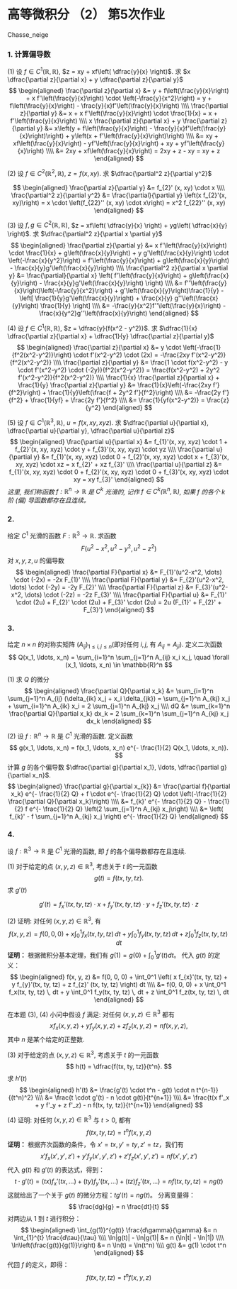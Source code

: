# 高等微积分 （2） 第5次作业

Chasse_neige

### 1. 计算偏导数

(1) 设 $f \in C^1(\mathbb{R}, \mathbb{R})$, $z = xy + xf\left( \dfrac{y}{x} \right)$. 求 $x \dfrac{\partial z}{\partial x} + y \dfrac{\partial z}{\partial y}$
$$
\begin{aligned}
\frac{\partial z}{\partial x} &= y + f\left(\frac{y}{x}\right) + x f'\left(\frac{y}{x}\right) \cdot \left(-\frac{y}{x^2}\right) = y + f\left(\frac{y}{x}\right) - \frac{y}{x}f'\left(\frac{y}{x}\right) \\\\
\frac{\partial z}{\partial y} &= x + x f'\left(\frac{y}{x}\right) \cdot \frac{1}{x} = x + f'\left(\frac{y}{x}\right) \\\\
x \frac{\partial z}{\partial x} + y \frac{\partial z}{\partial y} &= x\left(y + f\left(\frac{y}{x}\right) - \frac{y}{x}f'\left(\frac{y}{x}\right)\right) + y\left(x + f'\left(\frac{y}{x}\right)\right) \\\\
&= xy + xf\left(\frac{y}{x}\right) - yf'\left(\frac{y}{x}\right) + xy + yf'\left(\frac{y}{x}\right) \\\\
&= 2xy + xf\left(\frac{y}{x}\right) = 2xy + z - xy = xy + z
\end{aligned}
$$

(2) 设 $f \in C^2(\mathbb{R}^2, \mathbb{R})$, $z = f(x, xy)$. 求 $\dfrac{\partial^2 z}{\partial y^2}$

$$
\begin{aligned}
\frac{\partial z}{\partial y} &= f_{2}' (x, xy) \cdot x \\\\
\frac{\partial^2 z}{\partial y^2} &= \frac{\partial}{\partial y} \left(x f_{2}'(x, xy)\right) = x \cdot \left(f_{22}'' (x, xy) \cdot x\right) = x^2 f_{22}'' (x, xy)
\end{aligned}
$$

(3) 设 $f, g \in C^2(\mathbb{R}, \mathbb{R})$, $z = xf\left( \dfrac{y}{x} \right) + yg\left( \dfrac{x}{y} \right)$. 求 $\dfrac{\partial^2 z}{\partial x \partial y}$
$$
\begin{aligned}
\frac{\partial z}{\partial y} &= x f'\left(\frac{y}{x}\right) \cdot \frac{1}{x} + g\left(\frac{x}{y}\right) + y g'\left(\frac{x}{y}\right) \cdot \left(-\frac{x}{y^2}\right) = f'\left(\frac{y}{x}\right) + g\left(\frac{x}{y}\right) - \frac{x}{y}g'\left(\frac{x}{y}\right) \\\\
\frac{\partial^2 z}{\partial x \partial y} &= \frac{\partial}{\partial x} \left( f'\left(\frac{y}{x}\right) + g\left(\frac{x}{y}\right) - \frac{x}{y}g'\left(\frac{x}{y}\right) \right) \\\\
&= f''\left(\frac{y}{x}\right)\left(-\frac{y}{x^2}\right) + g'\left(\frac{x}{y}\right)\frac{1}{y} - \left[ \frac{1}{y}g'\left(\frac{x}{y}\right) + \frac{x}{y} g''\left(\frac{x}{y}\right) \frac{1}{y} \right] \\\\
&= -\frac{y}{x^2}f''\left(\frac{y}{x}\right) - \frac{x}{y^2}g''\left(\frac{x}{y}\right)
\end{aligned}
$$

(4) 设 $f \in C^1(\mathbb{R}, \mathbb{R})$, $z = \dfrac{y}{f(x^2 - y^2)}$. 求 $\dfrac{1}{x} \dfrac{\partial z}{\partial x} + \dfrac{1}{y} \dfrac{\partial z}{\partial y}$
$$
\begin{aligned}
\frac{\partial z}{\partial x} &= y \cdot \left(-\frac{1}{f^2(x^2-y^2)}\right) \cdot f'(x^2-y^2) \cdot (2x) = -\frac{2xy f'(x^2-y^2)}{f^2(x^2-y^2)} \\\\
\frac{\partial z}{\partial y} &= \frac{1 \cdot f(x^2-y^2) - y \cdot f'(x^2-y^2) \cdot (-2y)}{f^2(x^2-y^2)} = \frac{f(x^2-y^2) + 2y^2 f'(x^2-y^2)}{f^2(x^2-y^2)} \\\\
\frac{1}{x} \frac{\partial z}{\partial x} + \frac{1}{y} \frac{\partial z}{\partial y} &= \frac{1}{x}\left(-\frac{2xy f'}{f^2}\right) + \frac{1}{y}\left(\frac{f + 2y^2 f'}{f^2}\right) \\\\
&= -\frac{2y f'}{f^2} + \frac{1}{yf} + \frac{2y f'}{f^2} \\\\
&= \frac{1}{yf(x^2-y^2)} = \frac{z}{y^2}
\end{aligned}
$$

(5) 设 $f \in C^1(\mathbb{R}^3, \mathbb{R})$, $u = f(x, xy, xyz)$. 求 $\dfrac{\partial u}{\partial x}, \dfrac{\partial u}{\partial y}, \dfrac{\partial u}{\partial z}$
$$
\begin{aligned}
\frac{\partial u}{\partial x} &= f_{1}'(x, xy, xyz) \cdot 1 + f_{2}'(x, xy, xyz) \cdot y + f_{3}'(x, xy, xyz) \cdot yz \\\\
\frac{\partial u}{\partial y} &= f_{1}'(x, xy, xyz) \cdot 0 + f_{2}'(x, xy, xyz) \cdot x + f_{3}'(x, xy, xyz) \cdot xz = x f_{2}' + xz f_{3}' \\\\
\frac{\partial u}{\partial z} &= f_{1}'(x, xy, xyz) \cdot 0 + f_{2}'(x, xy, xyz) \cdot 0 + f_{3}'(x, xy, xyz) \cdot xy = xy f_{3}'
\end{aligned}
$$
*这里, 我们称函数 $f : \mathbb{R}^n \rightarrow \mathbb{R}$ 是 $C^k$ 光滑的, 记作 $f \in C^k(\mathbb{R}^n, \mathbb{R})$, 如果 $f$ 的各个 $k$ 阶 (偏) 导函数都存在且连续。*

### 2.
给定 $C^1$ 光滑的函数 $F : \mathbb{R}^3 \rightarrow \mathbb{R}$. 求函数
$$
F(u^2 - x^2, u^2 - y^2, u^2 - z^2)
$$
对 $x, y, z, u$ 的偏导数
$$
\begin{aligned}
\frac{\partial F}{\partial x} &= F_{1}'(u^2-x^2, \dots) \cdot (-2x) = -2x F_{1}' \\\\
\frac{\partial F}{\partial y} &= F_{2}'(u^2-x^2, \dots) \cdot (-2y) = -2y F_{2}' \\\\
\frac{\partial F}{\partial z} &= F_{3}'(u^2-x^2, \dots) \cdot (-2z) = -2z F_{3}' \\\\
\frac{\partial F}{\partial u} &= F_{1}' \cdot (2u) + F_{2}' \cdot (2u) + F_{3}' \cdot (2u) = 2u (F_{1}' + F_{2}' + F_{3}')
\end{aligned}
$$

### 3.
给定 $n \times n$ 的对称实矩阵 $(A_{ij})_{1 \leq i,j \leq n}$(即对任何 $i, j$, 有 $A_{ij} = A_{ji}$). 定义二次函数
$$
Q(x_1, \ldots, x_n) = \sum_{i=1}^n \sum_{j=1}^n A_{ij} x_i x_j, \quad \forall (x_1, \ldots, x_n) \in \mathbb{R}^n
$$

(1) 求 $Q$ 的微分
$$
\begin{aligned}
\frac{\partial Q}{\partial x_k} &= \sum_{i=1}^n \sum_{j=1}^n A_{ij} (\delta_{ik} x_j + x_i \delta_{jk}) = \sum_{j=1}^n A_{kj} x_j + \sum_{i=1}^n A_{ik} x_i = 2 \sum_{j=1}^n A_{kj} x_j \\\\
dQ &= \sum_{k=1}^n \frac{\partial Q}{\partial x_k} dx_k = 2 \sum_{k=1}^n \sum_{j=1}^n A_{kj} x_j dx_k
\end{aligned}
$$

(2) 设 $f : \mathbb{R}^n \rightarrow \mathbb{R}$ 是 $C^1$ 光滑的函数. 定义函数
$$
g(x_1, \ldots, x_n) = f(x_1, \ldots, x_n) e^{- \frac{1}{2} Q(x_1, \ldots, x_n)}.
$$
计算 $g$ 的各个偏导数 $\dfrac{\partial g}{\partial x_1}, \ldots, \dfrac{\partial g}{\partial x_n}$.
$$
\begin{aligned}
\frac{\partial g}{\partial x_{k}} &= \frac{\partial f}{\partial x_k} e^{- \frac{1}{2} Q} + f \cdot e^{- \frac{1}{2} Q} \cdot \left(-\frac{1}{2} \frac{\partial Q}{\partial x_k}\right) \\\\
&= f_{k}' e^{- \frac{1}{2} Q} - \frac{1}{2} f e^{- \frac{1}{2} Q} \left(2 \sum_{j=1}^n A_{kj} x_j\right) \\\\
&= \left( f_{k}' - f \sum_{j=1}^n A_{kj} x_j \right) e^{- \frac{1}{2} Q}
\end{aligned}
$$

### 4.
设 $f : \mathbb{R}^3 \rightarrow \mathbb{R}$ 是 $C^1$ 光滑的函数, 即 $f$ 的各个偏导数都存在且连续.

(1) 对于给定的点 $(x, y, z) \in \mathbb{R}^3$, 考虑关于 $t$ 的一元函数
$$
g(t) = f(tx, ty, tz).
$$
求 $g'(t)$

$$
g'(t) = f_{x}' (tx, ty, tz) \cdot x + f_{y}' (tx, ty, tz) \cdot y + f_{z}' (tx, ty, tz) \cdot z
$$

(2) 证明: 对任何 $(x, y, z) \in \mathbb{R}^3$, 有
$$
f(x, y, z) = f(0, 0, 0) + x \int_0^1 f_x(tx, ty, tz) \, dt + y \int_0^1 f_y(tx, ty, tz) \, dt + z \int_0^1 f_z(tx, ty, tz) \, dt
$$
**证明：**
根据微积分基本定理，我们有 $g(1) = g(0) + \int_0^1 g'(t) dt$。
代入 $g(t)$ 的定义：
$$
\begin{aligned}
f(x, y, z) &= f(0, 0, 0) + \int_0^1 \left( x f_{x}'(tx, ty, tz) + y f_{y}'(tx, ty, tz) + z f_{z}' (tx, ty, tz) \right) dt \\\\
&= f(0, 0, 0) + x \int_0^1 f_x(tx, ty, tz) \, dt + y \int_0^1 f_y(tx, ty, tz) \, dt + z \int_0^1 f_z(tx, ty, tz) \, dt
\end{aligned}
$$

在本题 (3), (4) 小问中假设 $f$ 满足: 对任何 $(x, y, z) \in \mathbb{R}^3$ 都有
$$
x f_x(x, y, z) + y f_y(x, y, z) + z f_z(x, y, z) = n f(x, y, z),
$$
其中 $n$ 是某个给定的正整数.

(3) 对于给定的点 $(x, y, z) \in \mathbb{R}^3$, 考虑关于 $t$ 的一元函数
$$
h(t) = \dfrac{f(tx, ty, tz)}{t^n}.
$$
求 $h'(t)$
$$
\begin{aligned}
h'(t) &= \frac{g'(t) \cdot t^n - g(t) \cdot n t^{n-1}}{(t^n)^2} \\\\
&= \frac{t \cdot g'(t) - n \cdot g(t)}{t^{n+1}} \\\\
&= \frac{t(x f'_x + y f'_y + z f'_z) - n f(tx, ty, tz)}{t^{n+1}}
\end{aligned}
$$

(4) 证明: 对任何 $(x, y, z) \in \mathbb{R}^3$ 与 $t > 0$, 都有
$$
f(tx, ty, tz) = t^n f(x, y, z)
$$
**证明：**
根据齐次函数的条件，令 $x' = tx, y' = ty, z' = tz$，我们有
$$
x' f_x(x', y', z') + y' f_y(x', y', z') + z' f_z(x', y', z') = n f(x', y', z')
$$
代入 $g(t)$ 和 $g'(t)$ 的表达式，得到：
$$
t \cdot g'(t) = (tx) f_{x}' (tx,...) + (ty) f_{y}' (tx,...) + (tz) f_{z}' (tx,...) = n f(tx, ty, tz) = n g(t)
$$
这就给出了一个关于 $g(t)$ 的微分方程：$t g'(t) = n g(t)$。
分离变量得：
$$
\frac{dg}{g} = n \frac{dt}{t}
$$
对两边从 $1$ 到 $t$ 进行积分：
$$
\begin{aligned}
\int_{g(1)}^{g(t)} \frac{d\gamma}{\gamma} &= n \int_{1}^{t} \frac{d\tau}{\tau} \\\\
\ln|g(t)| - \ln|g(1)| &= n (\ln|t| - \ln|1|) \\\\
\ln\left(\frac{g(t)}{g(1)}\right) &= n \ln(t) = \ln(t^n) \\\\
g(t) &= g(1) \cdot t^n
\end{aligned}
$$
代回 $f$ 的定义，即得：
$$
f(tx, ty, tz) = t^n f(x, y, z)
$$